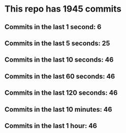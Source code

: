 # This repo has 1945 commits

## Commits in the last 1 second: 6
## Commits in the last 5 seconds: 25
## Commits in the last 10 seconds: 46
## Commits in the last 60 seconds: 46
## Commits in the last 120 seconds: 46
## Commits in the last 10 minutes: 46
## Commits in the last 1 hour: 46
